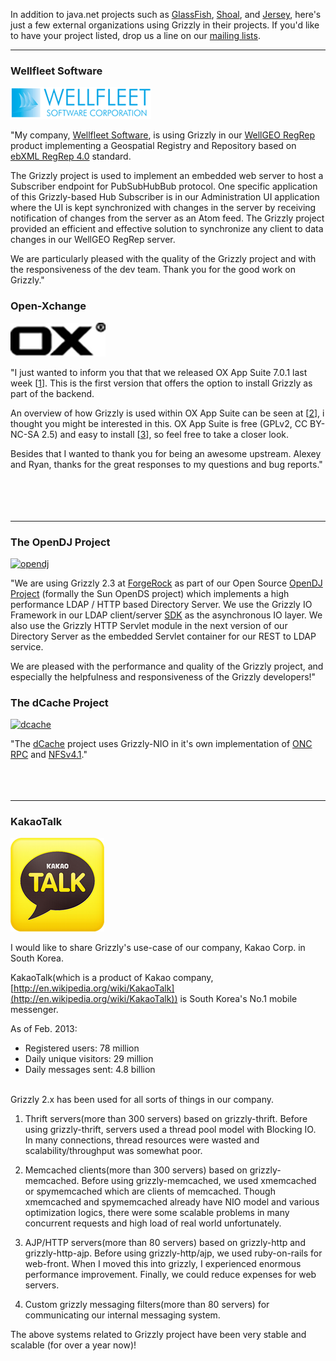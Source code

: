 In addition to java.net projects such as [GlassFish][gforg], [Shoal][shoal], and
[Jersey][jersey], here\'s just a few external organizations using Grizzly in their projects.
If you\'d like to have your project listed, drop us a line on our [mailing lists][lists].

[lists]: mailing.html
[gforg]: https://github.com/javaee/glassfish
[jersey]: https://jersey.java.net
[shoal]: https://shoal.java.net

---


### Wellfleet Software

[![wellfleet](images/wellfleet.png)][wellfleetlink]

"My company, [Wellfleet Software][wellfleetlink], is using Grizzly in our [WellGEO RegRep][geo] product
implementing a Geospatial Registry and Repository based on [ebXML RegRep 4.0][ebxml] standard.

The Grizzly project is used to implement an embedded web server to host a Subscriber
endpoint for PubSubHubBub protocol.  One specific application of this Grizzly-based Hub
Subscriber is in our Administration UI application where the UI is kept synchronized with
changes in the server by receiving notification of changes from the server as an Atom feed.
The Grizzly project provided an efficient and effective solution to synchronize any client
to data changes in our WellGEO RegRep server.

We are particularly pleased with the quality of the Grizzly project and with the
responsiveness of the dev team. Thank you for the good work on Grizzly."


[wellfleetlink]: http://www.wellfleetsoftware.com
[geo]: http://www.wellfleetsoftware.com/products
[ebxml]: https://wiki.oasis-open.org/regrep/FrontPage

### Open-Xchange

[![openxchange](images/ox-s.png)][ox]

"I just wanted to inform you that that we released OX App Suite 7.0.1 last week [[1][l1]].
This is the first version that offers the option to install Grizzly as part of the
backend.

An overview of how Grizzly is used within OX App Suite can be seen at [[2][l2]], i
thought you might be interested in this. OX App Suite is free (GPLv2, CC
BY-NC-SA 2.5) and easy to install [[3][l3]], so feel free to take a closer look.

Besides that I wanted to thank you for being an awesome upstream. Alexey and
Ryan, thanks for the great responses to my questions and bug reports."
<br/>
<br/>
<br/>
<br/>
<br/>

[l1]: https://forum.open-xchange.com/showthread.php?7571
[l2]: http://oxpedia.org/wiki/index.php?title=Grizzly
[l3]: http://oxpedia.org/wiki/index.php?title=AppSuite:Main_Page_AppSuite#quickinstall
[ox]: http://www.open-xchange.com

---

### The OpenDJ Project

[![opendj](http://opendj.forgerock.org/images/opendj-tagline-179x65.png)][dj]

"We are using Grizzly 2.3 at [ForgeRock][fr] as part of our Open Source [OpenDJ Project][dj]
(formally the Sun OpenDS project) which implements a high performance LDAP / HTTP
based Directory Server. We use the Grizzly IO Framework in our LDAP client/server
[SDK][sdk] as the asynchronous IO layer. We also use the Grizzly HTTP Servlet module in
the next version of our Directory Server as the embedded Servlet container for our
REST to LDAP service.

We are pleased with the performance and quality of the Grizzly project, and
especially the helpfulness and responsiveness of the Grizzly developers!"

[fr]: http://forgerock.com/
[dj]: http://opendj.forgerock.org/
[sdk]: http://opendj.forgerock.org/opendj-ldap-sdk/


### The dCache Project

[![dcache](http://www.dcache.org/images/dcache-banner.png)][dc]

"The [dCache][dc] project uses Grizzly-NIO in it\'s own implementation of
[ONC RPC][rpc] and [NFSv4.1][nfs]."
<br/>
<br/>
<br/>
<br/>

[dc]: http://www.dcache.org
[rpc]: https://github.com/dCache/oncrpc4j
[nfs]: https://github.com/dCache/jpnfs

---

### KakaoTalk

[![talk](images/kakaotalk.png)][talk]

I would like to share Grizzly\'s use-case of our company, Kakao Corp. in South Korea.

KakaoTalk(which is a product of Kakao company, [http://en.wikipedia.org/wiki/KakaoTalk](http://en.wikipedia.org/wiki/KakaoTalk))
is South Korea\'s No.1 mobile messenger.

As of Feb. 2013:

* Registered users: 78 million
* Daily unique visitors: 29 million
* Daily messages sent: 4.8 billion

<br/>
Grizzly 2.x has been used for all sorts of things in our company.

1. Thrift servers(more than 300 servers) based on grizzly-thrift.
Before using grizzly-thrift, servers used a thread pool model with Blocking IO.
In many connections, thread resources were wasted and scalability/throughput was somewhat poor.

2. Memcached clients(more than 300 servers) based on grizzly-memcached.
Before using grizzly-memcached, we used xmemcached or spymemcached which are clients
of memcached. Though xmemcached and spymemcached already have NIO model and various
optimization logics, there were some scalable problems in many concurrent requests
and high load of real world unfortunately.

3. AJP/HTTP servers(more than 80 servers) based on grizzly-http and grizzly-http-ajp.
Before using grizzly-http/ajp, we used ruby-on-rails for web-front. When I moved
this into grizzly, I experienced enormous performance improvement. Finally, we could reduce
expenses for web servers.

4. Custom grizzly messaging filters(more than 80 servers) for communicating our internal messaging system.

The above systems related to Grizzly project have been very stable and scalable (for over a year now)!

[talk]: http://www.kakao.com/talk/en

